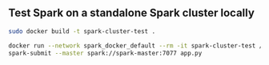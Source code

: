 ## Test Spark on a standalone Spark cluster locally

```sh
sudo docker build -t spark-cluster-test .

docker run --network spark_docker_default --rm -it spark-cluster-test /bin/bash
spark-submit --master spark://spark-master:7077 app.py
```